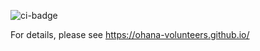 ![ci-badge](https://github.com/ics-software-engineering/matrp/workflows/ci-matrp/badge.svg)

For details, please see https://ohana-volunteers.github.io/
